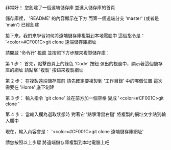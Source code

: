 非常好！
您創建了一個遠端儲存庫
並進入儲存庫的首頁

儲存庫裡，
'README' 的內容顯示在下方
而第一個遠端分支 'master' (或者是 'main') 已經創建

接下來，我們來學習如何將遠端儲存庫複製到本地電腦中
這個指令是：
'<color=#CF001C>git clone 遠端儲存庫網址</color>

請開啟 '命令行' 視窗
並按照下方步驟來複製儲存庫：

第 1 步：
首先，點擊首頁上的綠色 'Code' 按鈕
彈出的視窗中，顯示著這個儲存庫的網址
請點擊 '複製' 按鈕來複製網址

第 2 步：
在複製遠端儲存庫前
請先確定要複製到 '工作目錄' 中的哪個位置
這次需要在 'Home' 底下創建

第 3 步：
輸入指令 'git clone'
並在前方加一個空格
變成 '<color=#CF001C>git clone </color>'

第 4 步：
當輸入欄為選取狀態時
對著它 '點擊滑鼠右鍵'
將複製的網址文字貼到輸入欄中

現在，輸入內容會是：
'<color=#CF001C>git clone 遠端儲存庫網址</color>'

請您按照以上步驟
將遠端儲存庫複製到本地電腦上吧